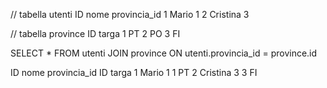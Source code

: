 
// tabella utenti
ID          nome            provincia_id
1           Mario           1
2           Cristina        3


// tabella province
ID              targa
1               PT
2               PO
3               FI


SELECT *
FROM utenti
JOIN province
ON utenti.provincia_id = province.id


ID          nome            provincia_id                ID              targa
1           Mario           1                           1               PT
2           Cristina        3                           3               FI